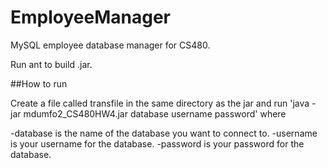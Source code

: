 EmployeeManager
===============

MySQL employee database manager for CS480. 

Run ant to build .jar.

##How to run


Create a file called transfile in the same directory as the jar and run 
'java -jar mdumfo2_CS480HW4.jar database username password'
where 

-database is the name of the database you want to connect to.
-username is your username for the database.
-password is your password for the database.

